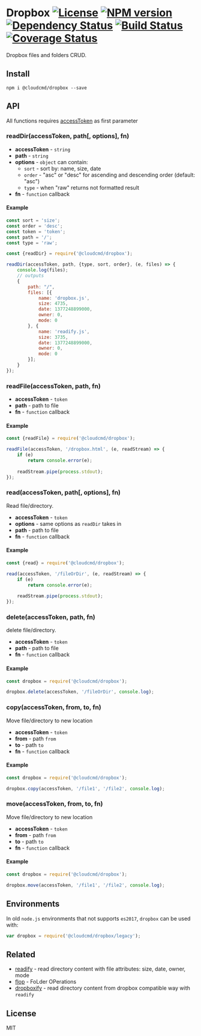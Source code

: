 # Dropbox [![License][LicenseIMGURL]][LicenseURL] [![NPM version][NPMIMGURL]][NPMURL] [![Dependency Status][DependencyStatusIMGURL]][DependencyStatusURL] [![Build Status][BuildStatusIMGURL]][BuildStatusURL] [![Coverage Status][CoverageIMGURL]][CoverageURL]

[NPMIMGURL]:                https://img.shields.io/npm/v/@cloudcmd/dropbox.svg?style=flat
[BuildStatusIMGURL]:        https://img.shields.io/travis/cloudcmd/dropbox/master.svg?style=flat
[DependencyStatusIMGURL]:   https://img.shields.io/gemnasium/cloudcmd/dropbox.svg?style=flat
[LicenseIMGURL]:            https://img.shields.io/badge/license-MIT-317BF9.svg?style=flat
[NPMURL]:                   https://npmjs.org/package/@cloudcmd/dropbox "npm"
[BuildStatusURL]:           https://travis-ci.org/cloudcmd/dropbox  "Build Status"
[DependencyStatusURL]:      https://gemnasium.com/cloudcmd/dropbox "Dependency Status"
[LicenseURL]:               https://tldrlegal.com/license/mit-license "MIT License"

[CoverageURL]:              https://coveralls.io/github/cloudcmd/dropbox?branch=master
[CoverageIMGURL]:           https://coveralls.io/repos/cloudcmd/dropbox/badge.svg?branch=master&service=github

Dropbox files and folders CRUD.

## Install

```
npm i @cloudcmd/dropbox --save
```

## API

All functions requires [accessToken](https://blogs.dropbox.com/developers/2014/05/generate-an-access-token-for-your-own-account/) as first parameter

### readDir(accessToken, path[, options], fn)

- **accessToken** - `string`
- **path** - `string`
- **options** - `object` can contain:
  - `sort` - sort by: name, size, date
  - `order` - "asc" or "desc" for ascending and descending order (default: "asc")
  - `type` - when "raw" returns not formatted result
- **fn** - `function` callback

#### Example

```js
const sort = 'size';
const order = 'desc';
const token = 'token';
const path = '/';
const type = 'raw';

const {readDir} = require('@cloudcmd/dropbox');

readDir(accessToken, path, {type, sort, order}, (e, files) => {
    console.log(files);
    // outputs
    {
        path: "/",
        files: [{
            name: 'dropbox.js',
            size: 4735,
            date: 1377248899000,
            owner: 0,
            mode: 0
        }, {
            name: 'readify.js',
            size: 3735,
            date: 1377248899000,
            owner: 0,
            mode: 0
        }];
    }
});
```

### readFile(accessToken, path, fn)

- **accessToken** - `token`
- **path** - path to file
- **fn** - `function` callback

#### Example

```js
const {readFile} = require('@cloudcmd/dropbox');

readFile(accessToken, '/dropbox.html', (e, readStream) => {
    if (e)
        return console.error(e);
    
    readStream.pipe(process.stdout);
});
```

### read(accessToken, path[, options], fn)

Read file/directory.

- **accessToken** - `token`
- **options** - same options as `readDir` takes in
- **path** - path to file
- **fn** - `function` callback

#### Example

```js
const {read} = require('@cloudcmd/dropbox');

read(accessToken, '/fileOrDir', (e, readStream) => {
    if (e)
        return console.error(e);
    
    readStream.pipe(process.stdout);
});
```

### delete(accessToken, path, fn)

delete file/directory.

- **accessToken** - `token`
- **path** - path to file
- **fn** - `function` callback

#### Example

```js
const dropbox = require('@cloudcmd/dropbox');

dropbox.delete(accessToken, '/fileOrDir', console.log);
```

### copy(accessToken, from, to, fn)

Move file/directory to new location

- **accessToken** - `token`
- **from** - path `from`
- **to** - path `to`
- **fn** - `function` callback

#### Example

```js
const dropbox = require('@cloudcmd/dropbox');

dropbox.copy(accessToken, '/file1', '/file2', console.log);
```

### move(accessToken, from, to, fn)

Move file/directory to new location

- **accessToken** - `token`
- **from** - path `from`
- **to** - path `to`
- **fn** - `function` callback

#### Example

```js
const dropbox = require('@cloudcmd/dropbox');

dropbox.move(accessToken, '/file1', '/file2', console.log);
```

## Environments

In old `node.js` environments that not supports `es2017`, `dropbox` can be used with:

```js
var dropbox = require('@cloudcmd/dropbox/legacy');
```

## Related

- [readify](https://github.com/coderaiser/readify "readify") - read directory content with file attributes: size, date, owner, mode
- [flop](https://github.com/coderaiser/flop "flop") - FoLder OPerations
- [dropboxify](https://github.com/coderaiser/dropboxify "dropboxify") - read directory content from dropbox compatible way with `readify`

## License

MIT

